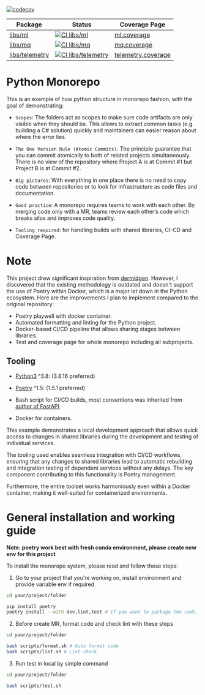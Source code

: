 
[![codecov](https://codecov.io/gh/haicheviet/python-monorepo/branch/main/graph/badge.svg?token=CIL7TY34M9)](https://codecov.io/gh/haicheviet/python-monorepo)

| Package      | Status | Coverage Page |
|------------- | ------ | ------------- |
|[libs/ml](https://github.com/haicheviet/python-monorepo/tree/main/libs/ml)| [![CI libs/ml](https://github.com/haicheviet/python-monorepo/actions/workflows/ci-lib-ml.yml/badge.svg)](https://github.com/haicheviet/python-monorepo/actions/workflows/ci-lib-ml.yml) | [ml.coverage](https://app.codecov.io/gh/haicheviet/python-monorepo/tree/main/libs%2Fml%2Fml) |
|[libs/mq](https://github.com/haicheviet/python-monorepo/tree/main/libs/mq)| [![CI libs/mq](https://github.com/haicheviet/python-monorepo/actions/workflows/ci-lib-mq.yml/badge.svg)](https://github.com/haicheviet/python-monorepo/actions/workflows/ci-lib-mq.yml) | [mq.coverage](https://app.codecov.io/gh/haicheviet/python-monorepo/tree/main/libs%2Fmq%2Fmq) |
|[libs/telemetry](https://github.com/haicheviet/python-monorepo/tree/main/libs/mq)| [![CI libs/telemetry](https://github.com/haicheviet/python-monorepo/actions/workflows/ci-lib-telemetry.yml/badge.svg)](https://github.com/haicheviet/python-monorepo/actions/workflows/ci-lib-telemetry.yml) | [telemetry.coverage](https://app.codecov.io/gh/haicheviet/python-monorepo/tree/main/libs%2Ftelemetry%2Ftelemetry) |

# Python Monorepo

This is an example of how python structure in monorepo fashion, with the goal of demonstrating:

 - `Scopes`: The folders act as scopes to make sure code artifacts are only visible when they should be. This allows to extract common tasks (e.g. building a C# solution) quickly and maintainers can easier reason about where the error lies.

 - `The One Version Rule (Atomic Commits)`. The principle guarantee that you can commit atomically to both of related projects simultaneously. There is no view of the repository where Project A is at Commit #1 but Project B is at Commit #2.

 - `Big pictures`: With everything in one place there is no need to copy code between repositories or to look for infrastructure as code files and documentation.

- `Good practice`: A monorepo requires teams to work with each other. By merging code only with a MR, teams review each other’s code which breaks silos and improves code quality.

 - `Tooling required`: for handling builds with shared libraries, CI-CD and Coverage Page.


# Note

This project drew significant inspiration from [dermidgen](https://github.com/dermidgen/python-monorepo). However, I discovered that the existing methodology is outdated and doesn't support the use of Poetry within Docker, which is a major let down in the Python ecosystem. Here are the improvements I plan to implement compared to the original repository:

- Poetry playwell with docker container.
- Automated formatting and linting for the Python project.
- Docker-based CI/CD pipeline that allows sharing stages between libraries.
- Test and coverage page for whole monorepo including all subprojects.

## Tooling

* [Python3](https://docs.python.org/3/whatsnew/3.8.html) ^3.8: (3.8.16 preferred)

* [Poetry](https://python-poetry.org/) ^1.5: (1.5.1 preferred)

* Bash script for CI/CD builds, most conventions was inherited from [author of FastAPI](https://github.com/tiangolo/full-stack-fastapi-postgresql).

* Docker for containers.

This example demonstrates a local development approach that allows quick access to changes in shared libraries during the development and testing of individual services.

The tooling used enables seamless integration with CI/CD workflows, ensuring that any changes to shared libraries lead to automatic rebuilding and integration testing of dependent services without any delays. The key component contributing to this functionality is Poetry management.

Furthermore, the entire toolset works harmoniously even within a Docker container, making it well-suited for containerized environments.


# General installation and working guide
**Note: poetry work best with fresh conda environment, please create new env for this project**

To install the monorepo system, please read and follow these steps:

1. Go to your project that you're working on, install environment and provide variable env if required

```bash
cd your/project/folder

pip install poetry
poetry install --with dev,lint,test # If you want to package the code, poetry install is enough
```

2. Before create MR, format code and check lint with these steps

```bash
cd your/project/folder

bash scripts/format.sh # Auto format code
bash scripts/lint.sh # Lint check
```

3. Run test in local by simple command

```bash
cd your/project/folder

bash scripts/test.sh
```

